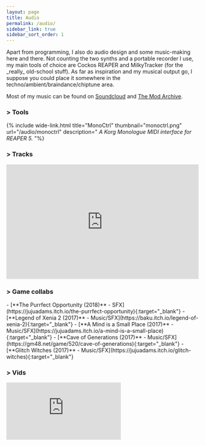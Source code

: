 ```yaml
---
layout: page
title: Audio
permalink: /audio/
sidebar_link: true
sidebar_sort_order: 1
---
```

<div class="subsection">
Apart from programming, I also do audio design and some music-making here and there.
Not counting the two synths and a portable recorder I use, my main tools of choice are Cockos REAPER and MilkyTracker (for the _really_ old-school stuff). As far as inspiration and my musical output go, I suppose you could place it somewhere in the techno/ambient/braindance/chiptune area.

Most of my music can be found on [Soundcloud](https://soundcloud.com/blokatt) and [The Mod Archive](https://modarchive.org/index.php?request=view_profile&query=91413).
</div>

<div markdown="0">


<div class="subsection">
<h3 class="visual-title">&gt; Tools</h3>

{% include wide-link.html
title="MonoCtrl"
thumbnail="monoctrl.png"
url="/audio/monoctrl" 
description="
_A Korg Monologue MIDI interface for REAPER 5._
"%}

</div>

<div class="subsection">
<h3 class="visual-title">&gt; Tracks</h3>
<div class="dashed-border">
<iframe width="100%" height="300" scrolling="no" frameborder="no" allow="autoplay" src="https://w.soundcloud.com/player/?url=https%3A//api.soundcloud.com/users/70988738&color=%23ff5500&auto_play=false&hide_related=false&show_comments=true&show_user=true&show_reposts=false&show_teaser=true&visual=true"></iframe></div>
</div>

<div class="subsection">
<h3 class="visual-title">&gt; Game collabs</h3>
<div markdown="1">
- [**The Purrfect Opportunity (2018)** - SFX](https://jujuadams.itch.io/the-purrfect-opportunity){:target="_blank"}
- [**Legend of Xenia 2 (2017)** - Music/SFX](https://baku.itch.io/legend-of-xenia-2){:target="_blank"}
- [**A Mind is a Small Place (2017)** - Music/SFX](https://jujuadams.itch.io/a-mind-is-a-small-place){:target="_blank"}
- [**Cave of Generations (2017)** - Music/SFX](https://gm48.net/game/520/cave-of-generations){:target="_blank"}
- [**Glitch Witches (2017)** - Music/SFX](https://jujuadams.itch.io/glitch-witches){:target="_blank"}
</div>
</div>
<div class="subsection">
<h3 class="visual-title">&gt; Vids</h3>
<div class="dashed-border">
<div class='embed-container'><iframe src="https://www.youtube.com/embed/videoseries?list=PLRo09G4sY3VfJTrtM-xvnJZd-u7R8SVLk" frameborder="0" allow="accelerometer; autoplay; encrypted-media; gyroscope; picture-in-picture"></iframe></div>
</div>
</div>
